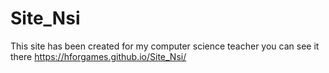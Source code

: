 # Site_Nsi

This site has been created for my computer science teacher you can see it there https://hforgames.github.io/Site_Nsi/
